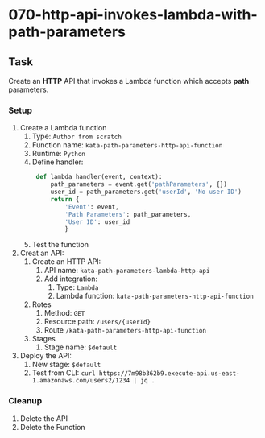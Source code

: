 # 070-http-api-invokes-lambda-with-path-parameters

## Task

Create an **HTTP** API that invokes a Lambda function which accepts **path** parameters.

### Setup
1. Create a Lambda function
    1. Type: `Author from scratch`
    2. Function name: `kata-path-parameters-http-api-function`
    3. Runtime: `Python`
    4. Define handler:
       ```python
        def lambda_handler(event, context):
            path_parameters = event.get('pathParameters', {})
            user_id = path_parameters.get('userId', 'No user ID')
            return { 
                'Event': event,
                'Path Parameters': path_parameters,
                'User ID': user_id
                }
       ```
    5. Test the function
2. Creat an API:
    1. Create an HTTP API:
        1. API name: `kata-path-parameters-lambda-http-api`
        2. Add integration: 
            1. Type: `Lambda`
            2. Lambda function: `kata-path-parameters-http-api-function`
    2. Rotes
        1. Method: `GET`
        2. Resource path: `/users/{userId}`
        2. Route `/kata-path-parameters-http-api-function`
    3. Stages
        1. Stage name: `$default`
3. Deploy the API:
    1. New stage: `$default`
    2. Test from CLI: `curl https://7m98b362b9.execute-api.us-east-1.amazonaws.com/users2/1234 | jq .`
    
### Cleanup
1. Delete the API
2. Delete the Function
